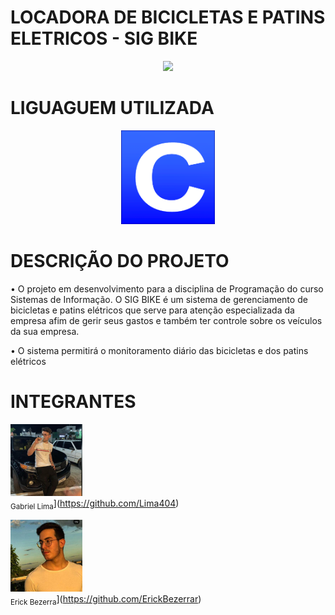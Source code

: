 

<h1 align="left">LOCADORA DE BICICLETAS E PATINS ELETRICOS - SIG BIKE</h1>

<p align="center">
<img src="http://img.shields.io/static/v1?label=STATUS&message=EM%20DESENVOLVIMENTO&color=GREEN&style=for-the-badge" width=200/>
</p>

<h1 align="left">LIGUAGUEM UTILIZADA</h1>

<p align="center">
<img src="https://github.com/Lima404/Locadora-de-bicicletas-e-patins-eletricos/blob/main/imagens/c.png" width=150/>
</p>

<h1 align="left">DESCRIÇÃO DO PROJETO</h1>

• O projeto em desenvolvimento para a disciplina de Programação do curso Sistemas de Informação. O SIG BIKE é um sistema de gerenciamento de bicicletas e patins elétricos que serve para atenção especializada da empresa afim de gerir seus gastos e também ter controle sobre os veículos da sua empresa.

• O sistema permitirá o monitoramento diário das bicicletas e dos patins elétricos

<h1 align="left">INTEGRANTES</h1>


<img src="https://github.com/Lima404/Locadora-de-bicicletas-e-patins-eletricos/blob/main/imagens/87135960.jpg" width=115 class="foto"><br><sub>Gabriel Lima</sub>](https://github.com/Lima404) 

<img src="https://github.com/Lima404/Locadora-de-bicicletas-e-patins-eletricos/blob/main/imagens/102674727.jpg" width=115 alingh-itens= center ><br><sub>Erick Bezerra</sub>](https://github.com/ErickBezerrar)


